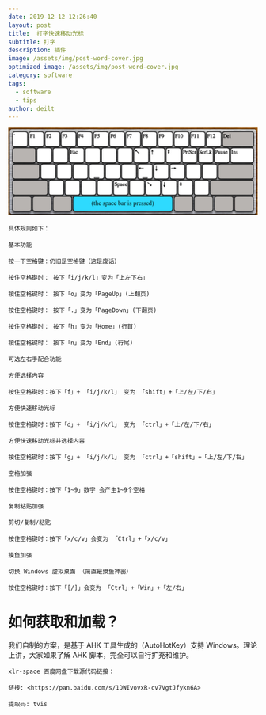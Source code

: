```yaml
---
date: 2019-12-12 12:26:40
layout: post
title:  打字快速移动光标
subtitle: 打字
description: 插件
image: /assets/img/post-word-cover.jpg
optimized_image: /assets/img/post-word-cover.jpg
category: software
tags:
  - software
  - tips
author: deilt
---
```




![](/assets/img/post-word-1.jpg)

```
具体规则如下：

基本功能

按一下空格键：仍旧是空格键（这是废话）

按住空格键时： 按下「i/j/k/l」变为「上左下右」

按住空格键时： 按下「o」变为「PageUp」(上翻页)

按住空格键时： 按下「.」变为「PageDown」(下翻页)

按住空格键时： 按下「h」变为「Home」(行首)

按住空格键时： 按下「n」变为「End」(行尾)

可选左右手配合功能

方便选择内容

按住空格键时：按下「f」+ 「i/j/k/l」 变为 「shift」+「上/左/下/右」

方便快速移动光标

按住空格键时：按下「d」+ 「i/j/k/l」 变为 「ctrl」+「上/左/下/右」

方便快速移动光标并选择内容

按住空格键时：按下「g」+ 「i/j/k/l」 变为 「ctrl」+「shift」+「上/左/下/右」

空格加强

按住空格键时：按下「1~9」数字 会产生1~9个空格

复制粘贴加强

剪切/复制/粘贴

按住空格键时：按下「x/c/v」会变为 「Ctrl」+「x/c/v」

摸鱼加强

切换 Windows 虚拟桌面 （简直是摸鱼神器）

按住空格键时：按下「[/]」会变为 「Ctrl」+「Win」+「左/右」
```

# 如何获取和加载？

我们自制的方案，是基于 AHK 工具生成的（AutoHotKey）支持 Windows。理论上讲，大家如果了解 AHK 脚本，完全可以自行扩充和维护。

```
xlr-space 百度网盘下载源代码链接：

链接: <https://pan.baidu.com/s/1DWIvovxR-cv7VgtJfykn6A>

提取码: tvis

```
